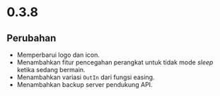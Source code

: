 # 0.3.8

## Perubahan

- Memperbarui logo dan icon.
- Menambahkan fitur pencegahan perangkat untuk tidak mode *sleep* ketika sedang bermain.
- Menambahkan variasi `OutIn` dari fungsi easing.
- Menambahkan backup server pendukung API.
